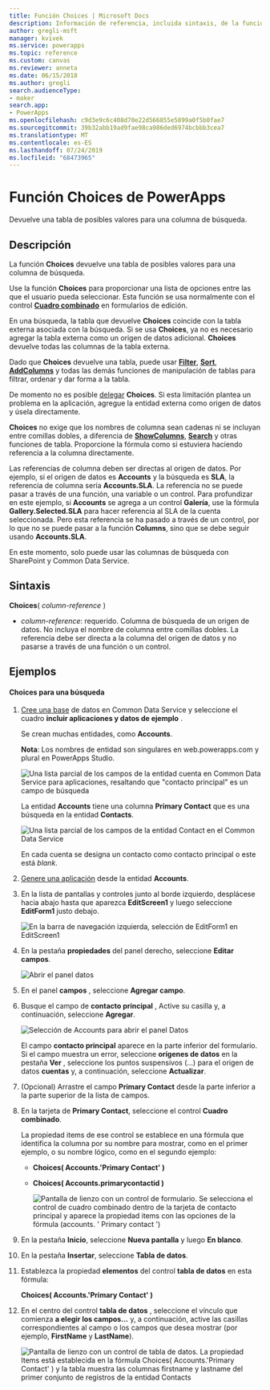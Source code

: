 ```yaml
---
title: Función Choices | Microsoft Docs
description: Información de referencia, incluida sintaxis, de la función Choices de PowerApps
author: gregli-msft
manager: kvivek
ms.service: powerapps
ms.topic: reference
ms.custom: canvas
ms.reviewer: anneta
ms.date: 06/15/2018
ms.author: gregli
search.audienceType:
- maker
search.app:
- PowerApps
ms.openlocfilehash: c9d3e9c6c408d70e22d566855e5899a0f5b0fae7
ms.sourcegitcommit: 39b32abb19ad9fae98ca986ded6974bcbbb3cea7
ms.translationtype: MT
ms.contentlocale: es-ES
ms.lasthandoff: 07/24/2019
ms.locfileid: "68473965"
---
```

# <a name="choices-function-in-powerapps"></a>Función Choices de PowerApps
Devuelve una tabla de posibles valores para una columna de búsqueda.

## <a name="description"></a>Descripción
La función **Choices** devuelve una tabla de posibles valores para una columna de búsqueda.  

Use la función **Choices** para proporcionar una lista de opciones entre las que el usuario pueda seleccionar. Esta función se usa normalmente con el control [**Cuadro combinado**](../controls/control-combo-box.md) en formularios de edición.

En una búsqueda, la tabla que devuelve **Choices** coincide con la tabla externa asociada con la búsqueda. Si se usa **Choices**, ya no es necesario agregar la tabla externa como un origen de datos adicional. **Choices** devuelve todas las columnas de la tabla externa.

Dado que **Choices** devuelve una tabla, puede usar [**Filter**](function-filter-lookup.md), [**Sort**](function-sort.md), [**AddColumns**](function-table-shaping.md) y todas las demás funciones de manipulación de tablas para filtrar, ordenar y dar forma a la tabla. 

De momento no es posible [delegar](../delegation-overview.md) **Choices**. Si esta limitación plantea un problema en la aplicación, agregue la entidad externa como origen de datos y úsela directamente. 

**Choices** no exige que los nombres de columna sean cadenas ni se incluyan entre comillas dobles, a diferencia de [**ShowColumns**](function-table-shaping.md), [**Search**](function-filter-lookup.md) y otras funciones de tabla. Proporcione la fórmula como si estuviera haciendo referencia a la columna directamente.

Las referencias de columna deben ser directas al origen de datos. Por ejemplo, si el origen de datos es **Accounts** y la búsqueda es **SLA**, la referencia de columna sería **Accounts.SLA**. La referencia no se puede pasar a través de una función, una variable o un control. Para profundizar en este ejemplo, si **Accounts** se agrega a un control **Galería**, use la fórmula **Gallery.Selected.SLA** para hacer referencia al SLA de la cuenta seleccionada. Pero esta referencia se ha pasado a través de un control, por lo que no se puede pasar a la función **Columns**, sino que se debe seguir usando **Accounts.SLA**.

En este momento, solo puede usar las columnas de búsqueda con SharePoint y Common Data Service.

## <a name="syntax"></a>Sintaxis
**Choices**( *column-reference* )

* *column-reference*: requerido.  Columna de búsqueda de un origen de datos. No incluya el nombre de columna entre comillas dobles. La referencia debe ser directa a la columna del origen de datos y no pasarse a través de una función o un control.

## <a name="examples"></a>Ejemplos

#### <a name="choices-for-a-lookup"></a>Choices para una búsqueda

1. [Cree una base](../../../administrator/create-database.md) de datos en Common Data Service y seleccione el cuadro **incluir aplicaciones y datos de ejemplo** .

    Se crean muchas entidades, como **Accounts**.

    **Nota**: Los nombres de entidad son singulares en web.powerapps.com y plural en PowerApps Studio.

    ![Una lista parcial de los campos de la entidad cuenta en Common Data Service para aplicaciones, resaltando que "contacto principal" es un campo de búsqueda](media/function-choices/entity-account.png)

    La entidad **Accounts** tiene una columna **Primary Contact** que es una búsqueda en la entidad **Contacts**.  

    ![Una lista parcial de los campos de la entidad Contact en el Common Data Service](media/function-choices/entity-contact.png)

    En cada cuenta se designa un contacto como contacto principal o este está *blank*.

1. [Genere una aplicación](../data-platform-create-app.md) desde la entidad **Accounts**.

1. En la lista de pantallas y controles junto al borde izquierdo, desplácese hacia abajo hasta que aparezca **EditScreen1** y luego seleccione **EditForm1** justo debajo.

    ![En la barra de navegación izquierda, selección de EditForm1 en EditScreen1](media/function-choices/select-editform.png)

1. En la pestaña **propiedades** del panel derecho, seleccione **Editar campos**.

    ![Abrir el panel datos](media/function-choices/open-data-pane.png)

1. En el panel **campos** , seleccione **Agregar campo**.

1. Busque el campo de **contacto principal** , Active su casilla y, a continuación, seleccione **Agregar**.

    ![Selección de Accounts para abrir el panel Datos](media/function-choices/field-list.png)

    El campo **contacto principal** aparece en la parte inferior del formulario. Si el campo muestra un error, seleccione **orígenes de datos** en la pestaña **Ver** , seleccione los puntos suspensivos (...) para el origen de datos **cuentas** y, a continuación, seleccione **Actualizar**.

1. (Opcional) Arrastre el campo **Primary Contact** desde la parte inferior a la parte superior de la lista de campos.

1. En la tarjeta de **Primary Contact**, seleccione el control **Cuadro combinado**.

    La  propiedad items de ese control se establece en una fórmula que identifica la columna por su nombre para mostrar, como en el primer ejemplo, o su nombre lógico, como en el segundo ejemplo:

   - **Choices( Accounts.'Primary Contact' )**
   - **Choices( Accounts.primarycontactid )**

     ![Pantalla de lienzo con un control de formulario. Se selecciona el control de cuadro combinado dentro de la tarjeta de contacto principal y aparece la propiedad items con las opciones de la fórmula (accounts. ' Primary contact ')](media/function-choices/accounts-primary-contact.png)

1. En la pestaña **Inicio**, seleccione **Nueva pantalla** y luego **En blanco**.

1. En la pestaña **Insertar**, seleccione **Tabla de datos**.

1. Establezca la propiedad **elementos** del control **tabla de datos** en esta fórmula:

     **Choices( Accounts.'Primary Contact' )**

1. En el centro del control **tabla de datos** , seleccione el vínculo que comienza **a elegir los campos...** y, a continuación, active las casillas correspondientes al campo o los campos que desea mostrar (por ejemplo, **FirstName** y **LastName**).

     ![Pantalla de lienzo con un control de tabla de datos. La propiedad Items está establecida en la fórmula Choices( Accounts.'Primary Contact' ) y la tabla muestra las columnas firstname y lastname del primer conjunto de registros de la entidad Contacts](media/function-choices/full-accounts-pc.png)